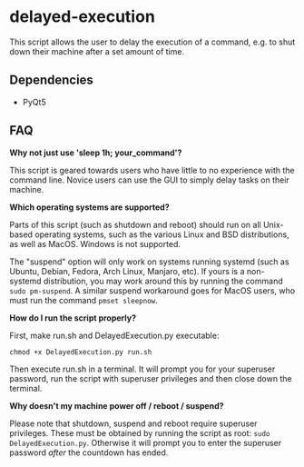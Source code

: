 # delayed-execution
This script allows the user to delay the execution of a command, e.g. to shut down their machine after a set amount of time.

## Dependencies

* PyQt5

## FAQ

**Why not just use 'sleep 1h; your_command'?**

This script is geared towards users who have little to no experience with the command line. Novice users can use the GUI to simply delay tasks on their machine.

**Which operating systems are supported?**

Parts of this script (such as shutdown and reboot) should run on all Unix-based operating systems, such as the various Linux and BSD distributions, as well as MacOS. Windows is not supported.

The "suspend" option will only work on systems running systemd (such as Ubuntu, Debian, Fedora, Arch Linux, Manjaro, etc). If yours is a non-systemd distribution, you may work around this by running the command `sudo pm-suspend`. A similar suspend workaround goes for MacOS users, who must run the command `pmset sleepnow`.

**How do I run the script properly?**

First, make run.sh and DelayedExecution.py executable:

`chmod +x DelayedExecution.py run.sh`

Then execute run.sh in a terminal. It will prompt you for your superuser password, run the script with superuser privileges and then close down the terminal.

**Why doesn't my machine power off / reboot / suspend?**

Please note that shutdown, suspend and reboot require superuser privileges. These must be obtained by running the script as root: `sudo DelayedExecution.py`. Otherwise it will prompt you to enter the superuser password _after_ the countdown has ended.
